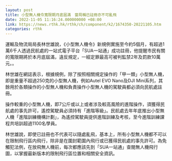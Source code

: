 ```yaml
---
layout: post
title: 小型無人機令寬限期月底屆滿　當局稱已註冊亦不可亂飛
date: 2022-11-05 11:16:24.000000000 +08:00
link: https://news.rthk.hk/rthk/ch/component/k2/1674350-20221105.htm
categories: rthk
---
```


運輸及物流局局長林世雄說，《小型無人機令》新規例實施至今約5個月，有超過1萬6千人透過民航處的一站式電子平台「SUA一站通」成功註冊，他提醒市民有關的寬限期將於本月底屆滿，違反規定，一經定罪最高可被判監禁2年及罰款10萬元。。

林世雄在網誌表示，根據規例，除了按照相關規定操作的「甲一類」小型無人機，即是重量不超過250克的小型無人機，例如Autel EVO Nano及DJI Mini系列，其餘用於各類操作的小型無人機和負責操作小型無人機的駕駛員都必須向民航處註冊。

操作較重的小型無人機，即7公斤或以上或者涉及較高風險的進階操作，須獲得民航處的事先許可，遙控駕駛員必須持有「進階等級」。民航處去年年底推出小型無人機「進階訓練機構計劃」，為遙控駕駛員提供進階訓練及考核，至今進階訓練課程共培訓超過1100名學員。

林世雄說，即使已註冊也不代表可以隨處亂飛，基本上，所有小型無人機都不可以在限制飛行區内飛行，除非是在圍封範圍內飛行或已獲得民航處的事先許可。為免觸犯法例，在放飛無人機前，每次都應該先到「SUA一站通」查閱無人機飛行圖，以掌握最新版本的限制飛行區位置和相關安全資訊。
